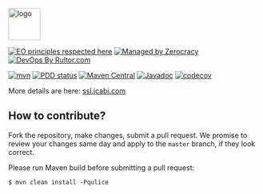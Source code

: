 <img alt="logo" src="http://img.jcabi.com/logo-square.png" width="64px" height="64px" />

[![EO principles respected here](https://www.elegantobjects.org/badge.svg)](https://www.elegantobjects.org)
[![Managed by Zerocracy](https://www.0crat.com/badge/C3RUBL5H9.svg)](https://www.0crat.com/p/C3RUBL5H9)
[![DevOps By Rultor.com](http://www.rultor.com/b/jcabi/jcabi-ssl-maven-plugin)](http://www.rultor.com/p/jcabi/jcabi-ssl-maven-plugin)

[![mvn](https://github.com/jcabi/jcabi-ssl-maven-plugin/actions/workflows/mvn.yml/badge.svg)](https://github.com/jcabi/jcabi-ssl-maven-plugin/actions/workflows/mvn.yml)
[![PDD status](http://www.0pdd.com/svg?name=jcabi/jcabi-ssl-maven-plugin)](http://www.0pdd.com/p?name=jcabi/jcabi-ssl-maven-plugin)
[![Maven Central](https://maven-badges.herokuapp.com/maven-central/com.jcabi/jcabi-ssl-maven-plugin/badge.svg)](https://maven-badges.herokuapp.com/maven-central/com.jcabi/jcabi-ssl-maven-plugin)
[![Javadoc](https://javadoc.io/badge/com.jcabi/jcabi-ssl-maven-plugin.svg)](http://www.javadoc.io/doc/com.jcabi/jcabi-ssl-maven-plugin)
[![codecov](https://codecov.io/gh/jcabi/jcabi-ssl-maven-plugin/branch/master/graph/badge.svg)](https://codecov.io/gh/jcabi/jcabi-ssl-maven-plugin)

More details are here: [ssl.jcabi.com](http://ssl.jcabi.com/index.html)

## How to contribute?

Fork the repository, make changes, submit a pull request.
We promise to review your changes same day and apply to
the `master` branch, if they look correct.

Please run Maven build before submitting a pull request:

```
$ mvn clean install -Pqulice
```
